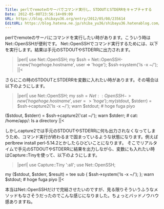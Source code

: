```yaml
---
Title: perlでremoteのサーバでコマンド実行し、STDOUTとSTDERRをキャプチャする
Date: 2012-05-08T23:56:14+09:00
URL: https://blog.shibayu36.org/entry/2012/05/08/235614
EditURL: https://blog.hatena.ne.jp/shiba_yu36/shibayu36.hatenablog.com/atom/entry/12704538227038596986
---
```


perlでremoteのサーバにコマンドを実行したい時があります。こういう時はNet::OpenSSHが便利です。
Net::OpenSSHでコマンド実行するためには、以下を実行します。結果は手元のSTDOUTやSTDERRに出力されます。

>|perl|
use Net::OpenSSH;
my $ssh = Net::OpenSSH->new('hogehoge.hostname', user => 'hoge');
$ssh->system('ls -x ~/');
||<

さらにこの時のSTDOUTとSTDERRを変数に入れたい時があります。その場合は以下のようにします。

>|perl|
use Net::OpenSSH;
my $ssh = Net::OpenSSH->new('hogehoge.hostname', user => 'hoge');
my ($stdout, $stderr) = $ssh->capture2('ls -x ~/');
warn $stdout; # hoge  fuga  piyo

($stdout, $stderr) = $ssh->capture2('cat ~/');
warn $stderr; # cat: /home/app/: Is a directory
||<

しかしcapture2では手元のSTDOUTやSTDERRに何も出力されなくなってしまうため、コマンド実行が終わるまで固まっているような状態になります。例えばperlbrew install perl-5.14.2とかしたらひどいことになります。
そこでリアルタイムで手元のSTDOUTやSTDERRに結果を出力しながら、変数にも入れたい時はCapture::Tinyを使って、以下のようにします。

>|perl|
use Capture::Tiny ':all';
use Net::OpenSSH;

my ($stdout, $stderr, $result) = tee sub {
    $ssh->system('ls -x ~/');
};
warn $stdout; # hoge  fuga  piyo
||<

本当はNet::OpenSSHだけで完結させたいのですが、見る限りそういうふうなメソッドもなさそうだったのでこんな感じになりました。ちょっとバッドノウハウ感ありますね。
